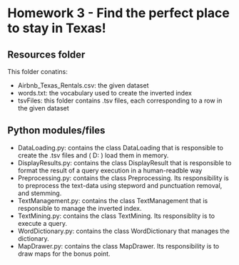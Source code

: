 # Homework 3 - Find the perfect place to stay in Texas!

## Resources folder

This folder conatins:

* Airbnb_Texas_Rentals.csv: the given dataset
* words.txt: the vocabulary used to create the inverted index
* tsvFiles: this folder contains .tsv files, each corresponding to a row in the given dataset

## Python modules/files

* DataLoading.py: contains the class DataLoading that is responsible to create the .tsv files and ( D: ) load them in memory.
* DisplayResults.py: contains the class DisplayResult that is responsible to format the result of a query execution in a human-readble way
* Preprocessing.py: contains the class Preprocessing. Its responsibility is to preprocess the text-data using stepword and punctuation removal, and stemming.
* TextManagement.py: contains the class TextManagement that is responsible to manage the inverted index.
* TextMining.py: contains the class TextMining. Its responsiblity is to execute a query.
* WordDictionary.py: contains the class WordDictionary that manages the dictionary.
* MapDrawer.py: contains the class MapDrawer. Its responsibility is to draw maps for the bonus point.
